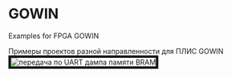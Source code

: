 # GOWIN
Examples for FPGA GOWIN

Примеры проектов разной направленности для ПЛИС GOWIN
<image src="/images/Dump GOWIN.png" alt="передача по UART дампа памяти BRAM" border="5px solid red">
